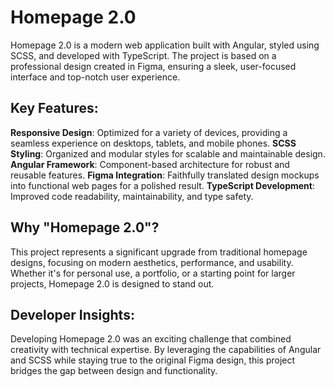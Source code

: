 # Homepage 2.0
Homepage 2.0 is a modern web application built with Angular, styled using SCSS, and developed with TypeScript. The project is based on a professional design created in Figma, ensuring a sleek, user-focused interface and top-notch user experience.

## Key Features:
**Responsive Design**: Optimized for a variety of devices, providing a seamless experience on desktops, tablets, and mobile phones.
**SCSS Styling**: Organized and modular styles for scalable and maintainable design.
**Angular Framework**: Component-based architecture for robust and reusable features.
**Figma Integration**: Faithfully translated design mockups into functional web pages for a polished result.
**TypeScript Development**: Improved code readability, maintainability, and type safety.
## Why "Homepage 2.0"?
This project represents a significant upgrade from traditional homepage designs, focusing on modern aesthetics, performance, and usability. Whether it's for personal use, a portfolio, or a starting point for larger projects, Homepage 2.0 is designed to stand out.

## Developer Insights:
Developing Homepage 2.0 was an exciting challenge that combined creativity with technical expertise. By leveraging the capabilities of Angular and SCSS while staying true to the original Figma design, this project bridges the gap between design and functionality.
